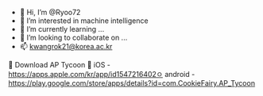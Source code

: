 - 👋 Hi, I’m @Ryoo72
- 👀 I’m interested in machine intelligence
- 🌱 I’m currently learning ...
- 💞️ I’m looking to collaborate on ...
- 📫 kwangrok21@korea.ac.kr

👮‍ Download AP Tycoon 👮‍
iOS - https://apps.apple.com/kr/app/id1547216402ㅇ
android - https://play.google.com/store/apps/details?id=com.CookieFairy.AP_Tycoon 

<!---
Ryoo72/Ryoo72 is a ✨ special ✨ repository because its `README.md` (this file) appears on your GitHub profile.
You can click the Preview link to take a look at your changes.
--->
